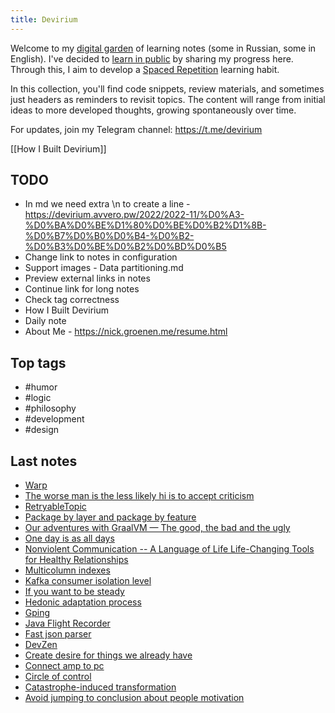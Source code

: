 ```yaml
---
title: Devirium
---
```


Welcome to my [digital garden](https://maggieappleton.com/garden-history) of learning notes (some in Russian, some in English). I've decided to [learn in public](https://dev.to/jbranchaud/how-i-learned-to-learn-in-public-2f4m) by sharing my progress here. Through this, I aim to develop a [Spaced Repetition](https://til.yenly.wtf/notes/spaced-repetition) learning habit.

In this collection, you'll find code snippets, review materials, and sometimes just headers as reminders to revisit topics. The content will range from initial ideas to more developed thoughts, growing spontaneously over time.

For updates, join my Telegram channel: https://t.me/devirium

[[How I Built Devirium]]

## TODO

- In md we need extra \n to create a line - https://devirium.avvero.pw/2022/2022-11/%D0%A3-%D0%BA%D0%BE%D1%80%D0%BE%D0%B2%D1%8B-%D0%B7%D0%B0%D0%B4-%D0%B2-%D0%B3%D0%BE%D0%B2%D0%BD%D0%B5
- Change link to notes in configuration
- Support images - Data partitioning.md
- Preview external links in notes
- Continue link for long notes
- Check tag correctness
- How I Built Devirium
- Daily note
- About Me - https://nick.groenen.me/resume.html

## Top tags
- #humor
- #logic
- #philosophy
- #development
- #design

## Last notes
- [Warp](2023/2023-07/Warp.md)
- [The worse man is the less likely hi is to accept criticism](2023/2023-07/The-worse-man-is-the-less-likely-hi-is-to-accept-criticism.md)
- [RetryableTopic](2023/2023-07/RetryableTopic.md)
- [Package by layer and package by feature](2023/2023-07/Package-by-layer-and-package-by-feature.md)
- [Our adventures with GraalVM — The good, the bad and the ugly](2023/2023-07/Our-adventures-with-GraalVM-—-The-good,-the-bad-and-the-ugly.md)
- [One day is as all days](2023/2023-07/One-day-is-as-all-days.md)
- [Nonviolent Communication -- A Language of Life Life-Changing Tools for Healthy Relationships](2023/2023-07/Nonviolent-Communication----A-Language-of-Life-Life-Changing-Tools-for-Healthy-Relationships.md)
- [Multicolumn indexes](2023/2023-07/Multicolumn-indexes.md)
- [Kafka consumer isolation level](2023/2023-07/Kafka-consumer-isolation-level.md)
- [If you want to be steady](2023/2023-07/If-you-want-to-be-steady.md)
- [Hedonic adaptation process](2023/2023-07/Hedonic-adaptation-process.md)
- [Gping](2023/2023-07/Gping.md)
- [Java Flight Recorder](2023/2023-07/Java-Flight-Recorder.md)
- [Fast json parser](2023/2023-07/Fast-json-parser.md)
- [DevZen](2023/2023-07/DevZen.md)
- [Create desire for things we already have](2023/2023-07/Create-desire-for-things-we-already-have.md)
- [Connect amp to pc](2023/2023-07/Connect-amp-to-pc.md)
- [Circle of control](2023/2023-07/Circle-of-control.md)
- [Catastrophe-induced transformation](2023/2023-07/Catastrophe-induced-transformation.md)
- [Avoid jumping to conclusion about people motivation](2023/2023-07/Avoid-jumping-to-conclusion-about-people-motivation.md)
